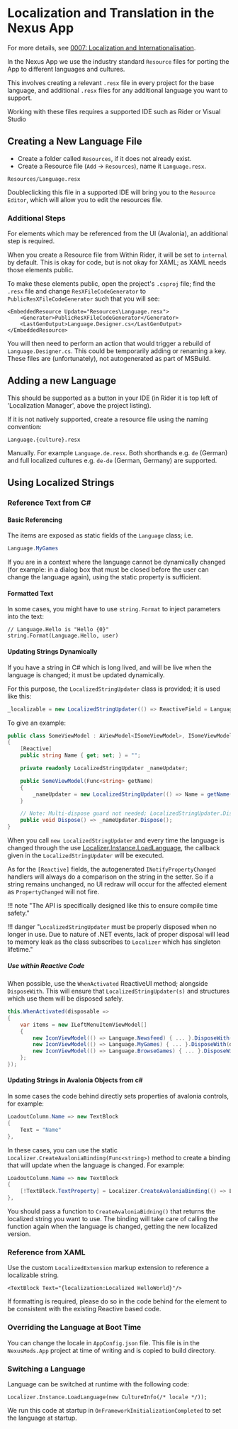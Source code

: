 # Localization and Translation in the Nexus App

For more details, see [0007: Localization and Internationalisation](./decisions/backend/0007-localization-and-internationalisation.md).

In the Nexus App we use the industry standard `Resource` files for porting the App to different languages and cultures.

This involves creating a relevant `.resx` file in every project for the base language, and additional `.resx` files for any additional language you want to support.

Working with these files requires a supported IDE such as Rider or Visual Studio

## Creating a New Language File

- Create a folder called `Resources`, if it does not already exist.
- Create a Resource file (`Add` -> `Resources`), name it `Language.resx`.

```
Resources/Language.resx
```

Doubleclicking this file in a supported IDE will bring you to the `Resource Editor`, which will allow you to edit the resources file.

### Additional Steps

For elements which may be referenced from the UI (Avalonia), an additional step is required.

When you create a Resource file from Within Rider, it will be set to `internal` by default. This is okay for code, but is not okay for XAML; as XAML needs those elements public.

To make these elements public, open the project's `.csproj` file; find the `.resx` file and change `ResXFileCodeGenerator` to `PublicResXFileCodeGenerator` such that you will see:

```
<EmbeddedResource Update="Resources\Language.resx">
    <Generator>PublicResXFileCodeGenerator</Generator>
    <LastGenOutput>Language.Designer.cs</LastGenOutput>
</EmbeddedResource>
```

You will then need to perform an action that would trigger a rebuild of `Language.Designer.cs`. This could be temporarily adding or renaming a key. These files are (unfortunately), not autogenerated as part of MSBuild.

## Adding a new Language

This should be supported as a button in your IDE (in Rider it is top left of 'Localization Manager', above the project listing).

If it is not natively supported, create a resource file using the naming convention:

```
Language.{culture}.resx
```

Manually. For example `Language.de.resx`. Both shorthands e.g. `de` (German) and full localized cultures e.g. `de-de` (German, Germany) are supported.

## Using Localized Strings

### Reference Text from C#

#### Basic Referencing

The items are exposed as static fields of the `Language` class; i.e.

```csharp
Language.MyGames
```

If you are in a context where the language cannot be dynamically changed (for example: in a dialog box that must be closed before the user can change the language again), using the static property is sufficient.


#### Formatted Text

In some cases, you might have to use `string.Format` to inject parameters into the text:

```
// Language.Hello is "Hello {0}"
string.Format(Language.Hello, user)
```

#### Updating Strings Dynamically

If you have a string in C# which is long lived, and will be live when the language is changed; it must be updated dynamically.

For this purpose, the `LocalizedStringUpdater` class is provided; it is used like this:

```csharp
_localizable = new LocalizedStringUpdater(() => ReactiveField = Language.MyGames);
```

To give an example:

```csharp
public class SomeViewModel : AViewModel<ISomeViewModel>, ISomeViewModel, IDisposable
{
    [Reactive]
    public string Name { get; set; } = "";

    private readonly LocalizedStringUpdater _nameUpdater;

    public SomeViewModel(Func<string> getName)
    {
        _nameUpdater = new LocalizedStringUpdater(() => Name = getName());
    }

    // Note: Multi-dispose guard not needed; LocalizedStringUpdater.Dispose by contract only unsubscribes from an event.
    public void Dispose() => _nameUpdater.Dispose();
}
```

When you call `new LocalizedStringUpdater` and every time the language is changed
through the use [Localizer.Instance.LoadLanguage](#switching-a-language), the callback given in the `LocalizedStringUpdater`
will be executed.

As for the `[Reactive]` fields, the autogenerated `INotifyPropertyChanged` handlers will always
do a comparison on the string in the setter. So if a string remains unchanged, no UI redraw will occur
for the affected element as `PropertyChanged` will not fire.

!!! note "The API is specifically designed like this to ensure compile time safety."

!!! danger "`LocalizedStringUpdater` must be properly disposed when no longer in use. Due to nature of .NET events, lack of proper disposal will lead to memory leak as the class subscribes to `Localizer` which has singleton lifetime."

##### Use within Reactive Code

When possible, use the `WhenActivated` ReactiveUI method; alongside `DisposeWith`. This will ensure that `LocalizedStringUpdater(s)` and structures which use them will be disposed safely.

```csharp
this.WhenActivated(disposable =>
{
    var items = new ILeftMenuItemViewModel[]
    {
        new IconViewModel(() => Language.Newsfeed) { ... }.DisposeWith(disposable),
        new IconViewModel(() => Language.MyGames) { ... }.DisposeWith(disposable),
        new IconViewModel(() => Language.BrowseGames) { ... }.DisposeWith(disposable)
    };
});
```
#### Updating Strings in Avalonia Objects from c#
In some cases the code behind directly sets properties of avalonia controls, for example:

```csharp
LoadoutColumn.Name => new TextBlock
{
    Text = "Name"
},
```

In these cases, you can use the static `Localizer.CreateAvaloniaBinding(Func<string>)` method to create a binding that will update when the language is changed.
For example:

```csharp
LoadoutColumn.Name => new TextBlock
{
    [!TextBlock.TextProperty] = Localizer.CreateAvaloniaBinding(() => Language.Helpers_GenerateHeader_NAME)
},
```
You should pass a function to `CreateAvaloniaBidning()` that returns the localized string you want to use.
The binding will take care of calling the function again when the language is changed, getting the new localized version.

### Reference from XAML

Use the custom `LocalizedExtension` markup extension to reference a localizable string.

```xaml
<TextBlock Text="{localization:Localized HelloWorld}"/>
```

If formatting is required, please do so in the code behind for the element to be consistent with the existing Reactive based code.

### Overriding the Language at Boot Time

You can change the locale in `AppConfig.json` file.
This file is in the `NexusMods.App` project at time of writing and is copied to build directory.

### Switching a Language

Language can be switched at runtime with the following code:

```
Localizer.Instance.LoadLanguage(new CultureInfo(/* locale */));
```

We run this code at startup in `OnFrameworkInitializationCompleted` to set the language at startup.
